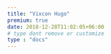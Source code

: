```yaml
---
title: "Vixcon Hugo"
premium: true
date: 2018-12-28T11:02:05+06:00 
# type dont remove or customize
type : "docs"
---
```

